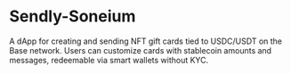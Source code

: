 # Sendly-Soneium
A dApp for creating and sending NFT gift cards tied to USDC/USDT on the Base network. Users can customize cards with stablecoin amounts and messages, redeemable via smart wallets without KYC.
